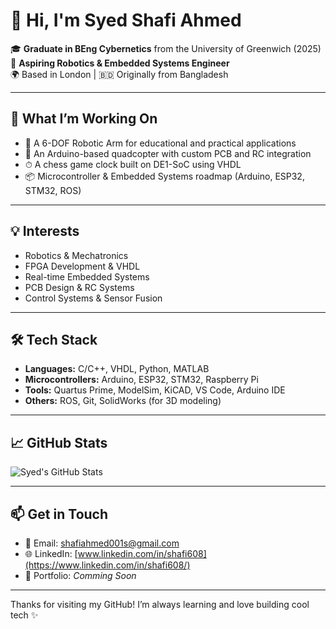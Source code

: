 # 👋 Hi, I'm Syed Shafi Ahmed

🎓 **Graduate in BEng Cybernetics** from the University of Greenwich (2025)  
🔧 **Aspiring Robotics & Embedded Systems Engineer**  
🌍 Based in London | 🇧🇩 Originally from Bangladesh

---

## 🔭 What I’m Working On

- 🤖 A 6-DOF Robotic Arm for educational and practical applications
- 🚁 An Arduino-based quadcopter with custom PCB and RC integration
- ⏱ A chess game clock built on DE1-SoC using VHDL
- 📦 Microcontroller & Embedded Systems roadmap (Arduino, ESP32, STM32, ROS)

---

## 💡 Interests

- Robotics & Mechatronics  
- FPGA Development & VHDL  
- Real-time Embedded Systems  
- PCB Design & RC Systems  
- Control Systems & Sensor Fusion

---

## 🛠 Tech Stack

- **Languages:** C/C++, VHDL, Python, MATLAB  
- **Microcontrollers:** Arduino, ESP32, STM32, Raspberry Pi  
- **Tools:** Quartus Prime, ModelSim, KiCAD, VS Code, Arduino IDE  
- **Others:** ROS, Git, SolidWorks (for 3D modeling)

---

## 📈 GitHub Stats

![Syed's GitHub Stats](https://github-readme-stats.vercel.app/api?username=Shafi001s&show_icons=true&theme=tokyonight&hide_rank=true)

---

## 📫 Get in Touch

- 📧 Email: [shafiahmed001s@gmail.com](mailto:shafiahmed001s@gmail.com)  
- 🌐 LinkedIn: [www.linkedin.com/in/shafi608](https://www.linkedin.com/in/shafi608/)  
- 📁 Portfolio: *Comming Soon*

---

Thanks for visiting my GitHub! I’m always learning and love building cool tech ✨
